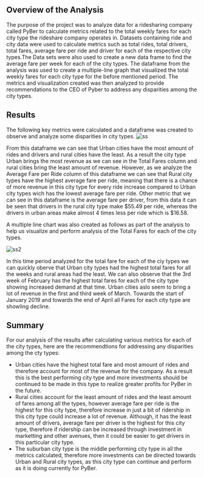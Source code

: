 ## Overview of the Analysis
The purpose of the project was to analyze data for a ridesharing company called PyBer to calculate metrics related to the total weekly fares for each city type the rideshare company operates in. Datasets containing ride and city data were used to calculate metrics such as total rides, total drivers, total fares, average fare per ride and driver for each of the respective city types.The Data sets were also used to create a new data frame to find the average fare per week for each of the city types. The dataframe from the analysis was used to create a multiple-line graph that visualized the total weekly fares for each city type for the before mentioned period. The metrics and visualization created was then analyzed to provide recommendations to the CEO of Pyber to address any disparities among the city types.

## Results
The following key metrics were calculated and a dataframe was created to observe and analyze some disparities in city types.
![ss](https://user-images.githubusercontent.com/111541268/191624732-a7508bb9-4d60-4efe-a9f6-b1903be3518b.png)




From this dataframe we can see that Urban cities have the most amount of rides and drivers and rural cities have the least. As a result the city type Urban brings the most revenue as we can see in the Total Fares column and rural cities bring the least amount of revenue. However, as we analyze the Average Fare per Ride column of this dataframe we can see that Rural city types have the highest average fare per ride, meaning that there is a chance of more revenue in this city type for every ride increase compared to Urban city types wich has the lowest average fare per ride. Other metric that we can see in this dataframe is the average fare per driver, from this data it can be seen that drivers in the rural city type make $55.49 per ride, whereas the drivers in urban areas make almost 4 times less per ride which is $16.58.

A multiple line chart was also created as follows as part of the analysis to help us visualize and perform analysis of the Total Fares for each of the city types.


![ss2](https://user-images.githubusercontent.com/111541268/191624787-7333b213-8d9f-4d78-92d4-b95b4892917c.png)


In this time period analyzed for the total fare for each of the ciy types we can quickly oberve that Urban city types had the highest total fares for all the weeks and rural areas had the least. We can also observe that the 3rd week of February has the highest total fares for each of the city type showing increased demand at that time. Urban cities aslo seem to bring a lot of revenue in the first and third week of March. Towards the start of January 2019 and towards the end of April all Fares for each city type are showling decline.

## Summary
For our analysis of the results after calculating various metrics for each of the city types, here are the recommendtions for addressing any disparities among the cty types:

* Urban cities have the highest total fare and most amount of rides and therefore account for most of the revenue for the company. As a result this is the best performing city type and more investments should be continued to be made in this type to realize greater profits for PyBer in the future.
* Rural cities account for the least amount of rides and the least amount of fares among all the types, however average fare per ride is the highest for this city type, therefore increase in just a bit of ridership in this city type could increase a lot of revenue. Although, it has the least amount of drivers, average fare per driver is the highest for this city type, therefore if ridership can be increased through investment in marketting and other avenues, then it could be easier to get drivers in this particular city type.
* The suburban city type is the middle performing city type in all the metrics calculated, therefore more investments can be directed towards Urban and Rural city types, as this city type can continue and perform as it is doing currently for PyBer.
